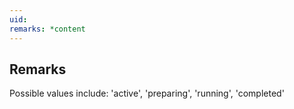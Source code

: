 ```yaml
---
uid: 
remarks: *content
---
```

## Remarks  
 Possible values include: 'active', 'preparing', 'running',             'completed'